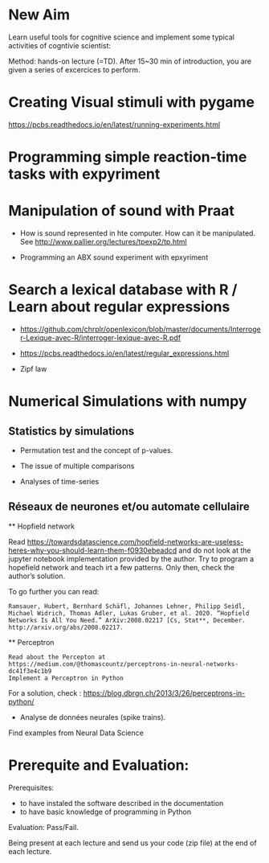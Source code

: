 New Aim 
=======

Learn  useful tools for cognitive science and implement some typical activities of cogntivie scientist:

Method: hands-on lecture (=TD). After 15~30 min of introduction, you are given a series of excercices to perform.


# Creating Visual stimuli with pygame

https://pcbs.readthedocs.io/en/latest/running-experiments.html

# Programming simple reaction-time tasks with expyriment

# Manipulation of sound with Praat

* How is sound represented in hte computer. How can it be manipulated. See http://www.pallier.org/lectures/tpexp2/tp.html

* Programming an ABX sound experiment with epxyriment

# Search a lexical database with R / Learn about regular expressions

- https://github.com/chrplr/openlexicon/blob/master/documents/Interroger-Lexique-avec-R/interroger-lexique-avec-R.pdf

- https://pcbs.readthedocs.io/en/latest/regular_expressions.html

- Zipf law


# Numerical Simulations with numpy


## Statistics by simulations

* Permutation test and the concept of p-values.

* The issue of multiple comparisons

* Analyses of time-series



## Réseaux de neurones et/ou automate cellulaire

** Hopfield network

Read https://towardsdatascience.com/hopfield-networks-are-useless-heres-why-you-should-learn-them-f0930ebeadcd and do not look at the jupyter notebook implementation provided by the author. Try to program a hopefield network and teach irt a few patterns. Only then, check the author’s solution.

To go further you can read:

    Ramsauer, Hubert, Bernhard Schäfl, Johannes Lehner, Philipp Seidl, Michael Widrich, Thomas Adler, Lukas Gruber, et al. 2020. “Hopfield Networks Is All You Need.” ArXiv:2008.02217 [Cs, Stat**, December. http://arxiv.org/abs/2008.02217.

** Perceptron

    Read about the Percepton at https://medium.com/@thomascountz/perceptrons-in-neural-networks-dc41f3e4c1b9
    Implement a Perceptron in Python

For a solution, check : https://blog.dbrgn.ch/2013/3/26/perceptrons-in-python/


* Analyse de données neurales (spike trains).

Find examples from Neural Data Science

# Prerequite and Evaluation:

Prerequisites:

- to have instaled the software described in the documentation
- to have basic knowledge of programming in Python 

Evaluation: Pass/Fail.

Being present at each lecture  and send us your code (zip file) at the end of each lecture.


